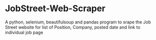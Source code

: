 # JobStreet-Web-Scraper
A python, selenium, beautifulsoup and pandas program to srape the Job Street website for list of Position, Company, posted date and link to individual job page
